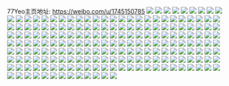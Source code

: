 77Yeo主页地址: https://weibo.com/u/1745150785 
![](https://wx4.sinaimg.cn/mw2000/6804e341ly1h9h4dxvxrcj20zo1b2h06.jpg) 
![](https://wx4.sinaimg.cn/mw2000/6804e341ly1h9h4e732tbj21ho1zlnpd.jpg) 
![](https://wx4.sinaimg.cn/mw2000/6804e341ly1h9h4dywepoj20zo1b3126.jpg) 
![](https://wx4.sinaimg.cn/mw2000/6804e341ly1h9h4hqlw8mj20zo1ay7oa.jpg) 
![](https://wx4.sinaimg.cn/mw2000/6804e341ly1h9h4e1zkphj22802yokjm.jpg) 
![](https://wx4.sinaimg.cn/mw2000/6804e341ly1h9h4hxkvo9j22802yob2a.jpg) 
![](https://wx4.sinaimg.cn/mw2000/6804e341ly1h9h4rfxhzbj22c02drhdt.jpg) 
![](https://wx4.sinaimg.cn/mw2000/6804e341ly1h9h4hp78flj22802yoe82.jpg) 
![](https://wx4.sinaimg.cn/mw2000/6804e341ly1h9h4hunb2ej22ia340kjn.jpg) 
![](https://wx4.sinaimg.cn/mw2000/6804e341ly1h9h4dzujm9j20z219ggu1.jpg) 
![](https://wx4.sinaimg.cn/mw2000/6804e341ly1h9h4e4s5f9j22802yo1kz.jpg) 
![](https://wx4.sinaimg.cn/mw2000/6804e341ly1h9h4dzg0glj20zo1ao7el.jpg) 
![](https://wx4.sinaimg.cn/mw2000/6804e341ly1h9h4e5oj5fj215h1wi4qp.jpg) 
![](https://wx4.sinaimg.cn/mw2000/6804e341ly1h9h4dyekkxj20zo1b412k.jpg) 
![](https://wx4.sinaimg.cn/mw2000/6804e341ly1h91j7fs529j20zo1alamd.jpg) 
![](https://wx4.sinaimg.cn/mw2000/6804e341ly1h91j7hsvvaj20zo19pdov.jpg) 
![](https://wx4.sinaimg.cn/mw2000/6804e341ly1h91j7ce4ajj20zo1b717i.jpg) 
![](https://wx4.sinaimg.cn/mw2000/6804e341ly1h91j7k0624j20zo1b546v.jpg) 
![](https://wx4.sinaimg.cn/mw2000/6804e341ly1h91j7svd47j20zo1b0du0.jpg) 
![](https://wx4.sinaimg.cn/mw2000/6804e341ly1h91j80haebj20zo1bddsu.jpg) 
![](https://wx4.sinaimg.cn/mw2000/6804e341ly1h91j8zs4v3j20sj13cwou.jpg) 
![](https://wx4.sinaimg.cn/mw2000/6804e341ly1h91j9vhk3rj20u013a7e5.jpg) 
![](https://wx4.sinaimg.cn/mw2000/6804e341ly1h8thn7phbuj20u0140n5i.jpg) 
![](https://wx4.sinaimg.cn/mw2000/6804e341ly1h8thn6rmqwj20u013y15p.jpg) 
![](https://wx4.sinaimg.cn/mw2000/6804e341ly1h8thn77fb1j20u013ddny.jpg) 
![](https://wx4.sinaimg.cn/mw2000/6804e341ly1h8thn7gi2uj20u01lqqe3.jpg) 
![](https://wx4.sinaimg.cn/mw2000/6804e341ly1h8thn6zc2vj20u014045s.jpg) 
![](https://wx4.sinaimg.cn/mw2000/6804e341ly1h8thn8oe80j20u0140ahk.jpg) 
![](https://wx4.sinaimg.cn/mw2000/6804e341ly1h8thnzbmflj20u00wvjy8.jpg) 
![](https://wx4.sinaimg.cn/mw2000/6804e341ly1h8ir6lltn1j22432yonpe.jpg) 
![](https://wx4.sinaimg.cn/mw2000/6804e341ly1h8ir6n3nmkj21ho1zle81.jpg) 
![](https://wx4.sinaimg.cn/mw2000/6804e341ly1h8ir6p1s2oj22802yo4qr.jpg) 
![](https://wx4.sinaimg.cn/mw2000/6804e341ly1h8ir6jz9ymj22802ypx6q.jpg) 
![](https://wx4.sinaimg.cn/mw2000/6804e341ly1h8ir6qr9kij22802yoqv6.jpg) 
![](https://wx4.sinaimg.cn/mw2000/6804e341ly1h8ir6smcm6j22802you0y.jpg) 
![](https://wx4.sinaimg.cn/mw2000/6804e341ly1h83pk2k33nj22802ype84.jpg) 
![](https://wx4.sinaimg.cn/mw2000/6804e341ly1h83plcqfxgj22802ypqv7.jpg) 
![](https://wx4.sinaimg.cn/mw2000/6804e341ly1h83pjuj4d6j21ho1zl4qq.jpg) 
![](https://wx4.sinaimg.cn/mw2000/6804e341ly1h83pl43g0zj22802ypu0z.jpg) 
![](https://wx4.sinaimg.cn/mw2000/6804e341ly1h83plifb3mj21ho1zl4qq.jpg) 
![](https://wx4.sinaimg.cn/mw2000/6804e341ly1h83pkakqcoj22802ypb2c.jpg) 
![](https://wx4.sinaimg.cn/mw2000/6804e341ly1h7vsqjc62aj21bh1otb29.jpg) 
![](https://wx4.sinaimg.cn/mw2000/6804e341ly1h7vsq9ipinj22802yoe83.jpg) 
![](https://wx4.sinaimg.cn/mw2000/6804e341ly1h7vsq5fvwoj21ho1zkkjl.jpg) 
![](https://wx4.sinaimg.cn/mw2000/6804e341ly1h7vsqgy8kfj21ho1zkb29.jpg) 
![](https://wx4.sinaimg.cn/mw2000/6804e341ly1h7vsqoa0rij22yo280x6r.jpg) 
![](https://wx4.sinaimg.cn/mw2000/6804e341ly1h7vsqsudx5j22802v24qr.jpg) 
![](https://wx4.sinaimg.cn/mw2000/6804e341ly1h7vsqe7utfj22802ype83.jpg) 
![](https://wx4.sinaimg.cn/mw2000/6804e341ly1h7tkjsszdlj20wi15yabi.jpg) 
![](https://wx4.sinaimg.cn/mw2000/6804e341ly1h7r0nnm9lfj219x1x84ng.jpg) 
![](https://wx4.sinaimg.cn/mw2000/6804e341ly1h7r0nlasmcj22yo280b2b.jpg) 
![](https://wx4.sinaimg.cn/mw2000/6804e341ly1h7r0nmu96oj21ho1zknpd.jpg) 
![](https://wx4.sinaimg.cn/mw2000/6804e341ly1h7r0o6wmnij22c0340npf.jpg) 
![](https://wx4.sinaimg.cn/mw2000/6804e341ly1h7r0p99fk1j22yo280e83.jpg) 
![](https://wx4.sinaimg.cn/mw2000/6804e341ly1h72pd6xm19j21400u0wlq.jpg) 
![](https://wx4.sinaimg.cn/mw2000/6804e341ly1h72pd6pvagj21400u0whu.jpg) 
![](https://wx4.sinaimg.cn/mw2000/6804e341ly1h72pd6jln6j21890u0dj2.jpg) 
![](https://wx4.sinaimg.cn/mw2000/6804e341ly1h70m3qq533j22802ypx6r.jpg) 
![](https://wx4.sinaimg.cn/mw2000/6804e341ly1h70m3bwvoej22c0340nhg.jpg) 
![](https://wx4.sinaimg.cn/mw2000/6804e341ly1h70m3e113dj225s2ua4qr.jpg) 
![](https://wx4.sinaimg.cn/mw2000/6804e341ly1h70m3jibm1j22yo2517dg.jpg) 
![](https://wx4.sinaimg.cn/mw2000/6804e341ly1h70m3hxglpj22802yob2d.jpg) 
![](https://wx4.sinaimg.cn/mw2000/6804e341ly1h70m3oecgfj22yo1o07bh.jpg) 
![](https://wx4.sinaimg.cn/mw2000/6804e341ly1h70m3lfpdhj22x026sk86.jpg) 
![](https://wx4.sinaimg.cn/mw2000/6804e341ly1h70m5024zlj227z2ylnpf.jpg) 
![](https://wx4.sinaimg.cn/mw2000/6804e341ly1h70m40u48mj22802wbx6r.jpg) 
![](https://wx4.sinaimg.cn/mw2000/6804e341ly1h70m3ajkelj2280300qv7.jpg) 
![](https://wx4.sinaimg.cn/mw2000/6804e341ly1h70m435s1dj22802tf4do.jpg) 
![](https://wx4.sinaimg.cn/mw2000/6804e341ly1h70m4281qfj226k2pl1kx.jpg) 
![](https://wx4.sinaimg.cn/mw2000/6804e341ly1h70m4xkbodj22yo280kjn.jpg) 
![](https://wx4.sinaimg.cn/mw2000/6804e341ly1h70m3n4q95j225q2pk1kz.jpg) 
![](https://wx4.sinaimg.cn/mw2000/6804e341ly1h70m3wxhq7j22702y7npf.jpg) 
![](https://wx4.sinaimg.cn/mw2000/6804e341ly1h70m3ynepej22802yokap.jpg) 
![](https://wx4.sinaimg.cn/mw2000/6804e341ly1h70m4tzhlfj226d2utnpf.jpg) 
![](https://wx4.sinaimg.cn/mw2000/6804e341ly1h70m8ux1j6j22412ryao1.jpg) 
![](https://wx4.sinaimg.cn/mw2000/6804e341ly1h6w5ahjqsjj21ho1zknpd.jpg) 
![](https://wx4.sinaimg.cn/mw2000/6804e341ly1h6w5aiw0nyj23402c0qv6.jpg) 
![](https://wx4.sinaimg.cn/mw2000/6804e341ly1h6w5akqfjmj22c0340amc.jpg) 
![](https://wx4.sinaimg.cn/mw2000/6804e341ly1h6w5am0ncqj22c0340k16.jpg) 
![](https://wx4.sinaimg.cn/mw2000/6804e341ly1h6w5ao4vgpj21ho1zk7wh.jpg) 
![](https://wx4.sinaimg.cn/mw2000/6804e341ly1h6w5ap55cbj22c0340gra.jpg) 
![](https://wx4.sinaimg.cn/mw2000/6804e341ly1h6w5beow58j20u014040n.jpg) 
![](https://wx4.sinaimg.cn/mw2000/6804e341ly1h6w5aeqq22j22c0340wl3.jpg) 
![](https://wx4.sinaimg.cn/mw2000/6804e341ly1h6w5deusffj22c034014a.jpg) 
![](https://wx4.sinaimg.cn/mw2000/6804e341ly1h6foh6m9d6j22752yoe46.jpg) 
![](https://wx4.sinaimg.cn/mw2000/6804e341ly1h6foh0i00hj223i2ynkj3.jpg) 
![](https://wx4.sinaimg.cn/mw2000/6804e341ly1h6fohgw6pvj217b1kwgts.jpg) 
![](https://wx4.sinaimg.cn/mw2000/6804e341ly1h6fohsgyznj22802yob2c.jpg) 
![](https://wx4.sinaimg.cn/mw2000/6804e341ly1h6fohe5xt6j21yt2vyk80.jpg) 
![](https://wx4.sinaimg.cn/mw2000/6804e341ly1h6fogx43w1j216o1jhq72.jpg) 
![](https://wx4.sinaimg.cn/mw2000/6804e341ly1h69yhqefzij21kw16o4pu.jpg) 
![](https://wx4.sinaimg.cn/mw2000/6804e341ly1h69yhpmk7nj22yo280k8r.jpg) 
![](https://wx4.sinaimg.cn/mw2000/6804e341ly1h69yhnrmkaj22802ypqf8.jpg) 
![](https://wx4.sinaimg.cn/mw2000/6804e341ly1h69yhr4oasj21kw16o4qp.jpg) 
![](https://wx4.sinaimg.cn/mw2000/6804e341ly1h69yhv19szj21ho1zkdmj.jpg) 
![](https://wx4.sinaimg.cn/mw2000/6804e341ly1h5w607ous6j22802yob2b.jpg) 
![](https://wx4.sinaimg.cn/mw2000/6804e341ly1h5w605ebkuj224e2reqv5.jpg) 
![](https://wx4.sinaimg.cn/mw2000/6804e341ly1h5w6037czlj2293303x6p.jpg) 
![](https://wx4.sinaimg.cn/mw2000/6804e341ly1h5w60a4ywpj22yo280qv7.jpg) 
![](https://wx4.sinaimg.cn/mw2000/6804e341ly1h5w602c9rfj22802yo4qq.jpg) 
![](https://wx4.sinaimg.cn/mw2000/6804e341ly1h5w60eufhyj21ho1zkhdt.jpg) 
![](https://wx4.sinaimg.cn/mw2000/6804e341ly1h5w60giqrnj22c0340qkr.jpg) 
![](https://wx4.sinaimg.cn/mw2000/6804e341ly1h5w60ij6nsj22c03407wj.jpg) 
![](https://wx4.sinaimg.cn/mw2000/6804e341ly1h5w617vys7j22yo280u0z.jpg) 
![](https://wx4.sinaimg.cn/mw2000/6804e341ly1h5w60d5rhxj22802yokjm.jpg) 
![](https://wx4.sinaimg.cn/mw2000/6804e341ly1h5w604becyj23402c0b2a.jpg) 
![](https://wx4.sinaimg.cn/mw2000/6804e341ly1h5w60kpwklj22802yoe83.jpg) 
![](https://wx4.sinaimg.cn/mw2000/6804e341ly1h5w60mv8fkj22802yox6r.jpg) 
![](https://wx4.sinaimg.cn/mw2000/6804e341ly1h5w6016zsaj221l2s3npe.jpg) 
![](https://wx4.sinaimg.cn/mw2000/6804e341ly1h5w6169sguj22802yokjm.jpg) 
![](https://wx4.sinaimg.cn/mw2000/6804e341ly1h5mp5njbj9j215e1jt1kx.jpg) 
![](https://wx4.sinaimg.cn/mw2000/6804e341ly1h5mwbf2ma4j22c0340hdt.jpg) 
![](https://wx4.sinaimg.cn/mw2000/6804e341ly1h5nniyac7kj22802yohdv.jpg) 
![](https://wx4.sinaimg.cn/mw2000/6804e341ly1h5nnjakid3j20zo1as1di.jpg) 
![](https://wx4.sinaimg.cn/mw2000/6804e341ly1h5nnj648nej216o1kwe81.jpg) 
![](https://wx4.sinaimg.cn/mw2000/6804e341ly1h5nnmnpi8qj20zo1aq4qp.jpg) 
![](https://wx4.sinaimg.cn/mw2000/6804e341ly1h5mwbdnh5tj22802you0z.jpg) 
![](https://wx4.sinaimg.cn/mw2000/6804e341ly1h5nnj9lw44j20zo1ayay1.jpg) 
![](https://wx4.sinaimg.cn/mw2000/6804e341ly1h5nnj40asbj22yo280e83.jpg) 
![](https://wx4.sinaimg.cn/mw2000/6804e341ly1h5nnmie2pgj22yo280hdv.jpg) 
![](https://wx4.sinaimg.cn/mw2000/6804e341ly1h5mws5z7hcj22802yoe83.jpg) 
![](https://wx4.sinaimg.cn/mw2000/6804e341ly1h5nnj0a1j0j21ho1zku0x.jpg) 
![](https://wx4.sinaimg.cn/mw2000/6804e341ly1h5nnj7jfevj20zo1b9qsv.jpg) 
![](https://wx4.sinaimg.cn/mw2000/6804e341ly1h5nnj8pewfj20ks0dc0zf.jpg) 
![](https://wx4.sinaimg.cn/mw2000/6804e341ly1h5mwk87ddzj20ys1bdqv5.jpg) 
![](https://wx4.sinaimg.cn/mw2000/6804e341ly1h5kotokerkj22802yp1kz.jpg) 
![](https://wx4.sinaimg.cn/mw2000/6804e341ly1h5kotuoh3dj22802yo7wj.jpg) 
![](https://wx4.sinaimg.cn/mw2000/6804e341ly1h5kotr802aj22802yoe83.jpg) 
![](https://wx4.sinaimg.cn/mw2000/6804e341ly1h5kotx7c1kj22802yob2b.jpg) 
![](https://wx4.sinaimg.cn/mw2000/6804e341ly1h5kotsn1l0j21zf2ype82.jpg) 
![](https://wx4.sinaimg.cn/mw2000/6804e341ly1h5kotmds7nj22282pve82.jpg) 
![](https://wx4.sinaimg.cn/mw2000/6804e341ly1h5chz3kmx4j22802wyx6q.jpg) 
![](https://wx4.sinaimg.cn/mw2000/6804e341ly1h5chyrvya6j22802yob2b.jpg) 
![](https://wx4.sinaimg.cn/mw2000/6804e341ly1h5chz88csxj22802ypqv6.jpg) 
![](https://wx4.sinaimg.cn/mw2000/6804e341ly1h5chzm3rluj22802you0y.jpg) 
![](https://wx4.sinaimg.cn/mw2000/6804e341ly1h5chyvywm1j22572wkkjm.jpg) 
![](https://wx4.sinaimg.cn/mw2000/6804e341ly1h5chyztpbqj226m2wnx6q.jpg) 
![](https://wx4.sinaimg.cn/mw2000/6804e341ly1h5chzbx6fbj22802yo4qr.jpg) 
![](https://wx4.sinaimg.cn/mw2000/6804e341ly1h5chykdtbgj225w2you0y.jpg) 
![](https://wx4.sinaimg.cn/mw2000/6804e341ly1h5chzfx2l7j227y2wd7wj.jpg) 
![](https://wx4.sinaimg.cn/mw2000/6804e341ly1h52op6j2vbj21ho1zk4qp.jpg) 
![](https://wx4.sinaimg.cn/mw2000/6804e341ly1h52op4qbwtj22c0340e82.jpg) 
![](https://wx4.sinaimg.cn/mw2000/6804e341ly1h52op5ll1ej22c0340e82.jpg) 
![](https://wx4.sinaimg.cn/mw2000/6804e341ly1h52op7gmsaj23402c04qq.jpg) 
![](https://wx4.sinaimg.cn/mw2000/6804e341ly1h52op3aqu2j20zj1m94qp.jpg) 
![](https://wx4.sinaimg.cn/mw2000/6804e341ly1h52op2pjr4j21zk1ib1kf.jpg) 
![](https://wx4.sinaimg.cn/mw2000/6804e341ly1h52opsdtkmj20pg177x35.jpg) 
![](https://wx4.sinaimg.cn/mw2000/6804e341ly1h52op8eqodj22c03401kz.jpg) 
![](https://wx4.sinaimg.cn/mw2000/6804e341ly1h52op1rqszj22c03407wi.jpg) 
![](https://wx4.sinaimg.cn/mw2000/6804e341ly1h4zmphdlg1j22yo280b2b.jpg) 
![](https://wx4.sinaimg.cn/mw2000/6804e341ly1h4zmp8zfcyj22802yp1kz.jpg) 
![](https://wx4.sinaimg.cn/mw2000/6804e341ly1h4zmpdf6rjj22yo280u0z.jpg) 
![](https://wx4.sinaimg.cn/mw2000/6804e341ly1h4zmpoco6sj22802yp7wj.jpg) 
![](https://wx4.sinaimg.cn/mw2000/6804e341ly1h4zmqim8pwj22c03404qq.jpg) 
![](https://wx4.sinaimg.cn/mw2000/6804e341ly1h4zmpwhlokj22802yp4qr.jpg) 
![](https://wx4.sinaimg.cn/mw2000/6804e341ly1h4zmq36vu8j21ho1zlnpd.jpg) 
![](https://wx4.sinaimg.cn/mw2000/6804e341ly1h4zmqgox75j22yo280b2b.jpg) 
![](https://wx4.sinaimg.cn/mw2000/6804e341ly1h4zmq80jznj225n1ngkjl.jpg) 
![](https://wx4.sinaimg.cn/mw2000/6804e341ly1h4wu1koyl3j220j2yoqv6.jpg) 
![](https://wx4.sinaimg.cn/mw2000/6804e341ly1h4wu1pun3ej20zo1betjg.jpg) 
![](https://wx4.sinaimg.cn/mw2000/6804e341ly1h4wu1mslimj21ho1zk1ky.jpg) 
![](https://wx4.sinaimg.cn/mw2000/6804e341ly1h4wu1pef6ej20qn140k7n.jpg) 
![](https://wx4.sinaimg.cn/mw2000/6804e341ly1h4wu1orslbj21zx2yee82.jpg) 
![](https://wx4.sinaimg.cn/mw2000/6804e341ly1h4uy7qvh2cj22yo2804qr.jpg) 
![](https://wx4.sinaimg.cn/mw2000/6804e341ly1h4rq93uxyhj22yo280kjn.jpg) 
![](https://wx4.sinaimg.cn/mw2000/6804e341ly1h4rq8m2ymaj22802yo4qr.jpg) 
![](https://wx4.sinaimg.cn/mw2000/6804e341ly1h4rq8q4q1sj22uz2807wj.jpg) 
![](https://wx4.sinaimg.cn/mw2000/6804e341ly1h4rq9617soj20u0161tga.jpg) 
![](https://wx4.sinaimg.cn/mw2000/6804e341ly1h4rq8to5fmj22uz2801kz.jpg) 
![](https://wx4.sinaimg.cn/mw2000/6804e341ly1h4rq8jm1qcj22802yo7wj.jpg) 
![](https://wx4.sinaimg.cn/mw2000/6804e341ly1h4rq8ywrs1j216o1kwh0r.jpg) 
![](https://wx4.sinaimg.cn/mw2000/6804e341ly1h4rq8yfisej22802yob2b.jpg) 
![](https://wx4.sinaimg.cn/mw2000/6804e341ly1h4rq8vvv49j22yo2807wj.jpg) 
![](https://wx4.sinaimg.cn/mw2000/6804e341ly1h4rq95ilkpj21ho1zkhdt.jpg) 
![](https://wx4.sinaimg.cn/mw2000/6804e341ly1h4awe3zgmnj20u02ig7i5.jpg) 
![](https://wx4.sinaimg.cn/mw2000/6804e341ly1h4awj5o3gwj20sy1fgahq.jpg) 
![](https://wx4.sinaimg.cn/mw2000/6804e341gy1h425rtgxdnj20u40u0ju3.jpg) 
![](https://wx4.sinaimg.cn/mw2000/6804e341gy1h3qn8on01jj20u0140doz.jpg) 
![](https://wx4.sinaimg.cn/mw2000/6804e341gy1h3qn8pbv04j20u00u0dm4.jpg) 
![](https://wx4.sinaimg.cn/mw2000/6804e341gy1h3qnh2tejuj20u0140k16.jpg) 
![](https://wx4.sinaimg.cn/mw2000/6804e341gy1h3qngd3mepj21hc0u0gyf.jpg) 
![](https://wx4.sinaimg.cn/mw2000/6804e341gy1h3qnh21bx0j20u0140wl7.jpg) 
![](https://wx4.sinaimg.cn/mw2000/6804e341gy1h3qngesm17j20u0140gt1.jpg) 
![](https://wx4.sinaimg.cn/mw2000/6804e341gy1h3qnh4uajuj20u013v46p.jpg) 
![](https://wx4.sinaimg.cn/mw2000/6804e341gy1h3qnh5i46bj20u01407a5.jpg) 
![](https://wx4.sinaimg.cn/mw2000/6804e341gy1h3qnh4ah3vj20u01407c9.jpg) 
![](https://wx4.sinaimg.cn/mw2000/6804e341gy1h3qnh6414oj20u0140wio.jpg) 
![](https://wx4.sinaimg.cn/mw2000/6804e341gy1h3qnh6r8khj20u0140n4w.jpg) 
![](https://wx4.sinaimg.cn/mw2000/6804e341gy1h3qngapmk6j20u013mgtd.jpg) 
![](https://wx4.sinaimg.cn/mw2000/6804e341gy1h3qo1308ioj20u0140dlj.jpg) 
![](https://wx4.sinaimg.cn/mw2000/6804e341gy1h3qo13z3tjj20u016odow.jpg) 
![](https://wx4.sinaimg.cn/mw2000/6804e341gy1h3qnpcrcgpj20u01417ag.jpg) 
![](https://wx4.sinaimg.cn/mw2000/6804e341gy1h3qnn5bi4oj20tz13hnab.jpg) 
![](https://wx4.sinaimg.cn/mw2000/6804e341gy1h3qnlyb0mrj20u0140dpj.jpg) 
![](https://wx4.sinaimg.cn/mw2000/6804e341gy1h3ql3olslyj20u0140wli.jpg) 
![](https://wx4.sinaimg.cn/mw2000/6804e341gy1h3ql3pdut5j20u013m783.jpg) 
![](https://wx4.sinaimg.cn/mw2000/6804e341gy1h3ql3qbtc2j20u01407ai.jpg) 
